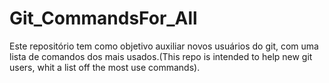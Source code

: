 # Git_CommandsFor_All
Este repositório tem como objetivo auxiliar novos usuários do git, com uma lista de comandos dos mais usados.(This repo is intended to help new git users, whit a list off the most use commands).

